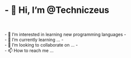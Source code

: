 <h1>- 👋 Hi, I’m @Techniczeus</h1>
<br><br>
- 👀 I’m interested in learning new programming languages
- <br>
- 🌱 I’m currently learning ...
- <br>
- 💞️ I’m looking to collaborate on ...
-  <br>
- 📫 How to reach me ...

<!---
Techniczeus/Techniczeus is a ✨ special ✨ repository because its `README.md` (this file) appears on your GitHub profile.
You can click the Preview link to take a look at your changes.
--->
